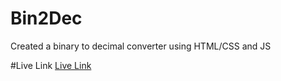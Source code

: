 # Bin2Dec
 Created a binary to decimal converter using HTML/CSS and JS

#Live Link
[Live Link](https://srimidhinesh.github.io/Bin2Dec/)
